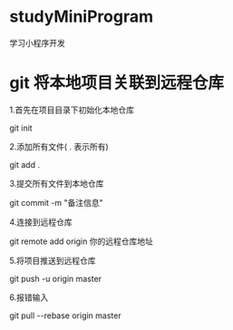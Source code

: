 # studyMiniProgram
学习小程序开发

# git 将本地项目关联到远程仓库

1.首先在项目目录下初始化本地仓库

git init

2.添加所有文件( . 表示所有)

git add .

3.提交所有文件到本地仓库

git commit -m "备注信息"

4.连接到远程仓库

git remote add origin 你的远程仓库地址

5.将项目推送到远程仓库

git push -u origin master

6.报错输入

git pull --rebase origin master